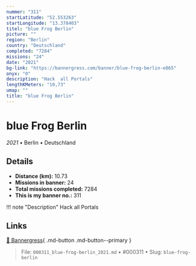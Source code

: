 ```yaml
---
nummer: "311"
startLatitude: "52.553263"
startLongitude: "13.378403"
titel: "blue Frog Berlin"
picture: ""
region: "Berlin"
country: "Deutschland"
completed: "7284"
missions: "24"
date: "2021"
bg-link: "https://bannergress.com/banner/blue-frog-berlin-e865"
onyx: "0"
description: "Hack  all Portals"
lengthKMeters: "10,73"
umap: ""
title: "blue Frog Berlin"
---
```

# blue Frog Berlin

*2021* • Berlin • Deutschland



## Details
- **Distance (km):** 10.73
- **Missions in banner:** 24
- **Total missions completed:** 7284
- **This is my banner no.:** 311


!!! note "Description"
    Hack  all Portals



## Links
[🔗 Bannergress](https://bannergress.com/banner/blue-frog-berlin-e865){ .md-button .md-button--primary }



> File: `000311_blue-frog-berlin_2021.md` • #000311 • Slug: `blue-frog-berlin`
